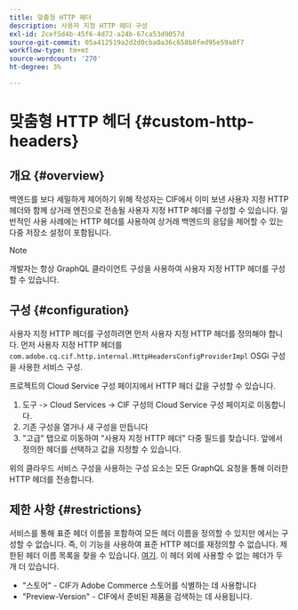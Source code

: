 ```yaml
---
title: 맞춤형 HTTP 헤더
description: 사용자 지정 HTTP 헤더 구성
exl-id: 2cef5d4b-45f6-4d72-a24b-67ca53d9057d
source-git-commit: 05a412519a2d2d0cba0a36c658b8fed95e59a0f7
workflow-type: tm+mt
source-wordcount: '270'
ht-degree: 3%

---
```


# 맞춤형 HTTP 헤더 {#custom-http-headers}

## 개요 {#overview}

백엔드를 보다 세밀하게 제어하기 위해 작성자는 CIF에서 이미 보낸 사용자 지정 HTTP 헤더와 함께 상거래 엔진으로 전송될 사용자 지정 HTTP 헤더를 구성할 수 있습니다. 일반적인 사용 사례에는 HTTP 헤더를 사용하여 상거래 백엔드의 응답을 제어할 수 있는 다중 저장소 설정이 포함됩니다.

>[!NOTE]
>
>개발자는 항상 GraphQL 클라이언트 구성을 사용하여 사용자 지정 HTTP 헤더를 구성할 수 있습니다.

## 구성 {#configuration}

사용자 지정 HTTP 헤더를 구성하려면 먼저 사용자 지정 HTTP 헤더를 정의해야 합니다. 먼저 사용자 지정 HTTP 헤더를 `com.adobe.cq.cif.http.internal.HttpHeadersConfigProviderImpl` OSGi 구성을 사용한 서비스 구성.

프로젝트의 Cloud Service 구성 페이지에서 HTTP 헤더 값을 구성할 수 있습니다.

1. 도구 -> Cloud Services -> CIF 구성의 Cloud Service 구성 페이지로 이동합니다.
1. 기존 구성을 열거나 새 구성을 만듭니다
1. &quot;고급&quot; 탭으로 이동하여 &quot;사용자 지정 HTTP 헤더&quot; 다중 필드를 찾습니다. 앞에서 정의한 헤더를 선택하고 값을 지정할 수 있습니다.

위의 클라우드 서비스 구성을 사용하는 구성 요소는 모든 GraphQL 요청을 통해 이러한 HTTP 헤더를 전송합니다.

## 제한 사항 {#restrictions}

서비스를 통해 표준 헤더 이름을 포함하여 모든 헤더 이름을 정의할 수 있지만 에서는 구성할 수 없습니다. 즉, 이 기능을 사용하여 표준 HTTP 헤더를 재정의할 수 없습니다. 제한된 헤더 이름 목록을 찾을 수 있습니다. [여기](https://developer.mozilla.org/en-US/docs/Web/HTTP/Headers). 이 헤더 외에 사용할 수 없는 헤더가 두 개 더 있습니다.

* &quot;스토어&quot; - CIF가 Adobe Commerce 스토어를 식별하는 데 사용합니다
* &quot;Preview-Version&quot; - CIF에서 준비된 제품을 검색하는 데 사용됩니다.
